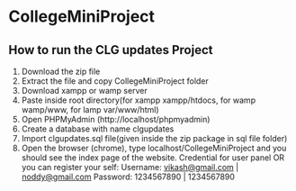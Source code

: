 # CollegeMiniProject
## How to run the CLG updates Project
1. Download the  zip file
2. Extract the file and copy CollegeMiniProject folder
3. Download xampp or wamp server
4. Paste inside root directory(for xampp xampp/htdocs, for wamp wamp/www, for lamp var/www/html)
5. Open PHPMyAdmin (http://localhost/phpmyadmin)
6. Create a database with name clgupdates 
7. Import clgupdates.sql file(given inside the zip package in sql file folder)
8. Open the browser (chrome), type localhost/CollegeMiniProject and you should see the index page of the website.
Credential for user panel  OR you can register your self:
Username: vikash@gmail.com | noddy@gmail.com
Password: 1234567890       | 1234567890
